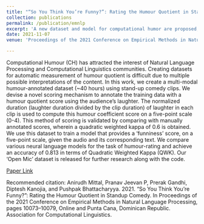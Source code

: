 ```yaml
---
title: "“So You Think You’re Funny?”: Rating the Humour Quotient in Standup Comedy"
collection: publications
permalink: /publication/emnlp
excerpt: 'A new dataset and model for computational humor are proposed, which can automatically rate the humor quotient of stand-up comedy clips.'
date: 2021-11-07
venue: 'Proceedings of the 2021 Conference on Empirical Methods in Natural Language Processing, Punta Cana, Dominican Republic'

---
```

Computational Humour (CH) has attracted the interest of Natural Language Processing and Computational Linguistics communities. Creating datasets for automatic measurement of humour quotient is difficult due to multiple possible interpretations of the content. In this work, we create a multi-modal humour-annotated dataset (~40 hours) using stand-up comedy clips. We devise a novel scoring mechanism to annotate the training data with a humour quotient score using the audience’s laughter. The normalized duration (laughter duration divided by the clip duration) of laughter in each clip is used to compute this humour coefficient score on a five-point scale (0-4). This method of scoring is validated by comparing with manually annotated scores, wherein a quadratic weighted kappa of 0.6 is obtained. We use this dataset to train a model that provides a ‘funniness’ score, on a five-point scale, given the audio and its corresponding text. We compare various neural language models for the task of humour-rating and achieve an accuracy of 0.813 in terms of Quadratic Weighted Kappa (QWK). Our ‘Open Mic’ dataset is released for further research along with the code.

[Paper Link](https://aclanthology.org/2021.emnlp-main.789)

Recommended citation: Anirudh Mittal, Pranav Jeevan P, Prerak Gandhi, Diptesh Kanojia, and Pushpak Bhattacharyya. 2021. “So You Think You’re Funny?”: Rating the Humour Quotient in Standup Comedy. In Proceedings of the 2021 Conference on Empirical Methods in Natural Language Processing, pages 10073–10079, Online and Punta Cana, Dominican Republic. Association for Computational Linguistics.